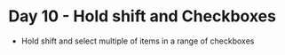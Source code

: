 # Day 10 - Hold shift and Checkboxes
- Hold shift and select multiple of items in a range of checkboxes
